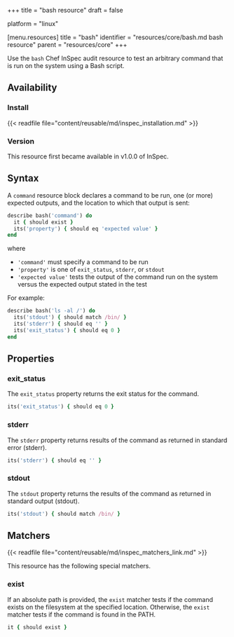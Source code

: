 +++
title = "bash resource"
draft = false

platform = "linux"

[menu.resources]
    title = "bash"
    identifier = "resources/core/bash.md bash resource"
    parent = "resources/core"
+++

Use the `bash` Chef InSpec audit resource to test an arbitrary command that is run on the system using a Bash script.

## Availability

### Install

{{< readfile file="content/reusable/md/inspec_installation.md" >}}

### Version

This resource first became available in v1.0.0 of InSpec.

## Syntax

A `command` resource block declares a command to be run, one (or more) expected outputs, and the location to which that output is sent:

```ruby
describe bash('command') do
  it { should exist }
  its('property') { should eq 'expected value' }
end
```

where

- `'command'` must specify a command to be run
- `'property'` is one of `exit_status`, `stderr`, or `stdout`
- `'expected value'` tests the output of the command run on the system versus the expected output stated in the test

For example:

```ruby
describe bash('ls -al /') do
  its('stdout') { should match /bin/ }
  its('stderr') { should eq '' }
  its('exit_status') { should eq 0 }
end
```

## Properties

### exit_status

The `exit_status` property returns the exit status for the command.

```ruby
its('exit_status') { should eq 0 }
```

### stderr

The `stderr` property returns results of the command as returned in standard error (stderr).

```ruby
its('stderr') { should eq '' }
```

### stdout

The `stdout` property returns the results of the command as returned in standard output (stdout).

```ruby
its('stdout') { should match /bin/ }
```

## Matchers

{{< readfile file="content/reusable/md/inspec_matchers_link.md" >}}

This resource has the following special matchers.

### exist

If an absolute path is provided, the `exist` matcher tests if the command exists on the filesystem at the specified location. Otherwise, the `exist` matcher tests if the command is found in the PATH.

```ruby
it { should exist }
```
